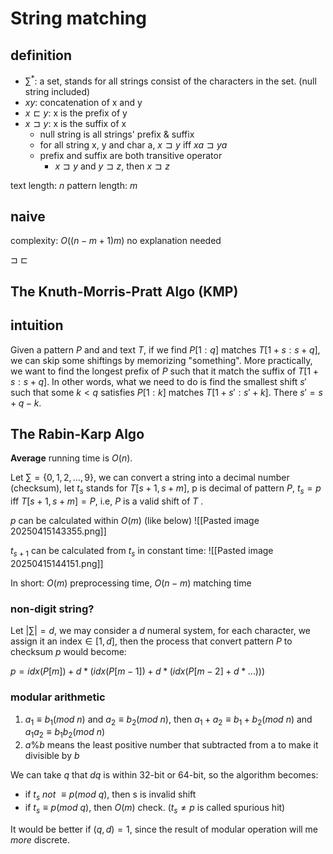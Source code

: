 # String matching

## definition
+ $\sum^*$: a set, stands for all strings consist of the characters in the set. (null string included)
+ $xy$: concatenation of x and y
+ $x⊏y$: x is the prefix of y
+ $x⊐y$: x is the suffix of x
	+ null string is all strings' prefix & suffix
	+ for all string x, y and char a, $x⊐y$ iff $xa⊐ya$
	+ prefix and suffix are both transitive operator
		+ $x⊐y$ and $y⊐z$, then $x⊐z$

text length: $n$
pattern length: $m$
## naive

complexity: $O((n-m+1)m)$
no explanation needed

$\sqsupset$
$\sqsubset$

## The Knuth-Morris-Pratt Algo (KMP)
## intuition
Given a pattern $P$ and and text $T$, if we find $P[1:q]$ matches $T[1+s:s+q]$, we can skip some shiftings by memorizing "something". More practically, we want to find the longest prefix of $P$ such that it match the suffix of $T[1+s:s+q]$. In other words, what we need to do is find the smallest shift $s'$ such that some $k<q$ satisfies $P[1:k]$ matches $T[1+s':s'+k]$. There $s'=s+q-k$.

## The Rabin-Karp Algo

**Average** running time is $O(n)$.

Let $\sum=\{0,1,2,\dots,9\}$, we can convert a string into a decimal number (checksum), let $t_s$ stands for $T[s+1,s+m]$, p is decimal of pattern $P$, $t_s=p$ iff $T[s+1,s+m]=P$, i.e, $P$ is a valid shift of $T$ . 

$p$ can be calculated within $O(m)$ (like below)
![[Pasted image 20250415143355.png]]

$t_{s+1}$ can be calculated from $t_s$ in constant time:
![[Pasted image 20250415144151.png]]

In short: $O(m)$ preprocessing time, $O(n-m)$ matching time
### non-digit string?

Let $|\sum|=d$, we may consider a $d$ numeral system, for each character, we assign it an index$\in[1,d]$, then the process that convert pattern $P$ to checksum $p$ would become:

$p=idx(P[m])+d*(idx(P[m-1])+d*(idx(P[m-2]+d*\dots)))$

### modular arithmetic

1. $a_1\equiv b_1(mod\ n)$ and $a_2\equiv b_2(mod\ n)$, then $a_1+a_2\equiv b_1+b_2(mod\ n)$ and $a_1a_2\equiv b_1b_2(mod\ n)$
2. $a\%b$ means the least positive number that subtracted from a to make it divisible by $b$

We can take $q$ that $dq$ is within 32-bit or 64-bit, so the algorithm becomes:
+ if $t_s\ not\ \equiv p (mod\ q)$, then s is invalid shift
+ if $t_s\equiv p(mod\ q)$, then $O(m)$ check. ($t_s\neq p$ is called spurious hit)

It would be better if $(q,d)=1$, since the result of modular operation will me *more* discrete.